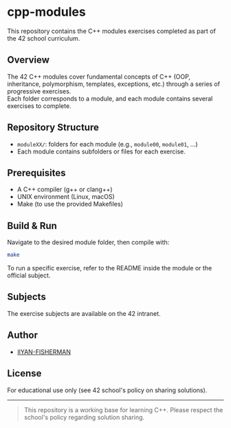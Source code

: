 # cpp-modules

This repository contains the C++ modules exercises completed as part of the 42 school curriculum.

## Overview

The 42 C++ modules cover fundamental concepts of C++ (OOP, inheritance, polymorphism, templates, exceptions, etc.) through a series of progressive exercises.  
Each folder corresponds to a module, and each module contains several exercises to complete.

## Repository Structure

- `moduleXX/`: folders for each module (e.g., `module00`, `module01`, ...)
- Each module contains subfolders or files for each exercise.

## Prerequisites

- A C++ compiler (g++ or clang++)
- UNIX environment (Linux, macOS)
- Make (to use the provided Makefiles)

## Build & Run

Navigate to the desired module folder, then compile with:

```bash
make
```

To run a specific exercise, refer to the README inside the module or the official subject.

## Subjects

The exercise subjects are available on the 42 intranet.

## Author

- [IlYAN-FISHERMAN](https://github.com/IlYAN-FISHERMAN)

## License

For educational use only (see 42 school's policy on sharing solutions).

---

> This repository is a working base for learning C++. Please respect the school's policy regarding solution sharing.
